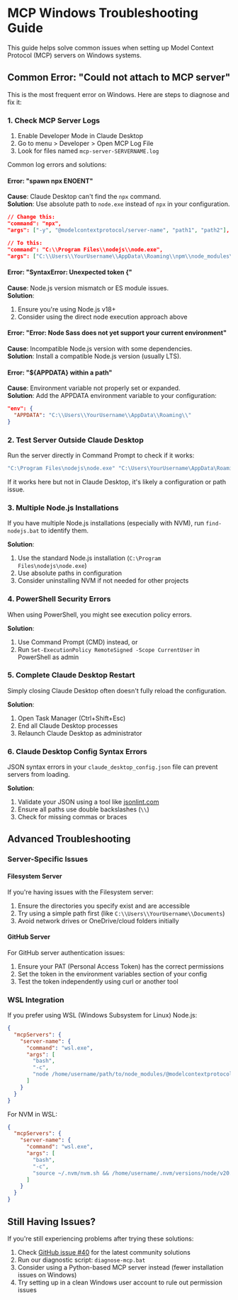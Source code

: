 # MCP Windows Troubleshooting Guide

This guide helps solve common issues when setting up Model Context Protocol (MCP) servers on Windows systems.

## Common Error: "Could not attach to MCP server"

This is the most frequent error on Windows. Here are steps to diagnose and fix it:

### 1. Check MCP Server Logs

1. Enable Developer Mode in Claude Desktop
2. Go to menu > Developer > Open MCP Log File
3. Look for files named `mcp-server-SERVERNAME.log`

Common log errors and solutions:

#### Error: "spawn npx ENOENT"

**Cause**: Claude Desktop can't find the `npx` command.  
**Solution**: Use absolute path to `node.exe` instead of `npx` in your configuration.

```json
// Change this:
"command": "npx",
"args": ["-y", "@modelcontextprotocol/server-name", "path1", "path2"],

// To this:
"command": "C:\\Program Files\\nodejs\\node.exe",
"args": ["C:\\Users\\YourUsername\\AppData\\Roaming\\npm\\node_modules\\@modelcontextprotocol\\server-name\\dist\\index.js", "path1", "path2"],
```

#### Error: "SyntaxError: Unexpected token {"

**Cause**: Node.js version mismatch or ES module issues.  
**Solution**: 
1. Ensure you're using Node.js v18+ 
2. Consider using the direct node execution approach above

#### Error: "Error: Node Sass does not yet support your current environment"

**Cause**: Incompatible Node.js version with some dependencies.  
**Solution**: Install a compatible Node.js version (usually LTS).

#### Error: "${APPDATA} within a path"

**Cause**: Environment variable not properly set or expanded.  
**Solution**: Add the APPDATA environment variable to your configuration:

```json
"env": {
  "APPDATA": "C:\\Users\\YourUsername\\AppData\\Roaming\\"
}
```

### 2. Test Server Outside Claude Desktop

Run the server directly in Command Prompt to check if it works:

```cmd
"C:\Program Files\nodejs\node.exe" "C:\Users\YourUsername\AppData\Roaming\npm\node_modules\@modelcontextprotocol\server-name\dist\index.js" "path1" "path2"
```

If it works here but not in Claude Desktop, it's likely a configuration or path issue.

### 3. Multiple Node.js Installations

If you have multiple Node.js installations (especially with NVM), run `find-nodejs.bat` to identify them.

**Solution**: 
1. Use the standard Node.js installation (`C:\Program Files\nodejs\node.exe`)
2. Use absolute paths in configuration
3. Consider uninstalling NVM if not needed for other projects

### 4. PowerShell Security Errors

When using PowerShell, you might see execution policy errors.

**Solution**:
1. Use Command Prompt (CMD) instead, or
2. Run `Set-ExecutionPolicy RemoteSigned -Scope CurrentUser` in PowerShell as admin

### 5. Complete Claude Desktop Restart

Simply closing Claude Desktop often doesn't fully reload the configuration.

**Solution**:
1. Open Task Manager (Ctrl+Shift+Esc)
2. End all Claude Desktop processes
3. Relaunch Claude Desktop as administrator

### 6. Claude Desktop Config Syntax Errors

JSON syntax errors in your `claude_desktop_config.json` file can prevent servers from loading.

**Solution**:
1. Validate your JSON using a tool like [jsonlint.com](https://jsonlint.com/)
2. Ensure all paths use double backslashes (`\\`)
3. Check for missing commas or braces

## Advanced Troubleshooting

### Server-Specific Issues

#### Filesystem Server

If you're having issues with the Filesystem server:

1. Ensure the directories you specify exist and are accessible
2. Try using a simple path first (like `C:\\Users\\YourUsername\\Documents`)
3. Avoid network drives or OneDrive/cloud folders initially

#### GitHub Server

For GitHub server authentication issues:

1. Ensure your PAT (Personal Access Token) has the correct permissions
2. Set the token in the environment variables section of your config
3. Test the token independently using curl or another tool

### WSL Integration

If you prefer using WSL (Windows Subsystem for Linux) Node.js:

```json
{
  "mcpServers": {
    "server-name": {
      "command": "wsl.exe",
      "args": [
        "bash", 
        "-c", 
        "node /home/username/path/to/node_modules/@modelcontextprotocol/server-name/dist/index.js parameter1 parameter2"
      ]
    }
  }
}
```

For NVM in WSL:

```json
{
  "mcpServers": {
    "server-name": {
      "command": "wsl.exe",
      "args": [
        "bash",
        "-c",
        "source ~/.nvm/nvm.sh && /home/username/.nvm/versions/node/v20.12.1/bin/node /path/to/node_modules/@modelcontextprotocol/server-name/dist/index.js parameter1 parameter2"
      ]
    }
  }
}
```

## Still Having Issues?

If you're still experiencing problems after trying these solutions:

1. Check [GitHub issue #40](https://github.com/modelcontextprotocol/servers/issues/40) for the latest community solutions
2. Run our diagnostic script: `diagnose-mcp.bat`
3. Consider using a Python-based MCP server instead (fewer installation issues on Windows)
4. Try setting up in a clean Windows user account to rule out permission issues
